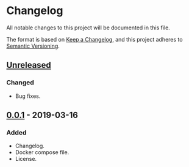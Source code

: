 # Changelog
All notable changes to this project will be documented in this file.

The format is based on [Keep a Changelog](https://keepachangelog.com/en/1.0.0/),
and this project adheres to [Semantic Versioning](https://semver.org/spec/v2.0.0.html).

## [Unreleased]
### Changed
- Bug fixes.

## [0.0.1] - 2019-03-16
### Added
- Changelog.
- Docker compose file.
- License.

[Unreleased]: https://github.com/Atelon/centos7-dev-box/compare/v0.0.1...HEAD
[0.0.1]: https://github.com/Atelon/centos7-dev-box/releases/tag/v0.0.1
